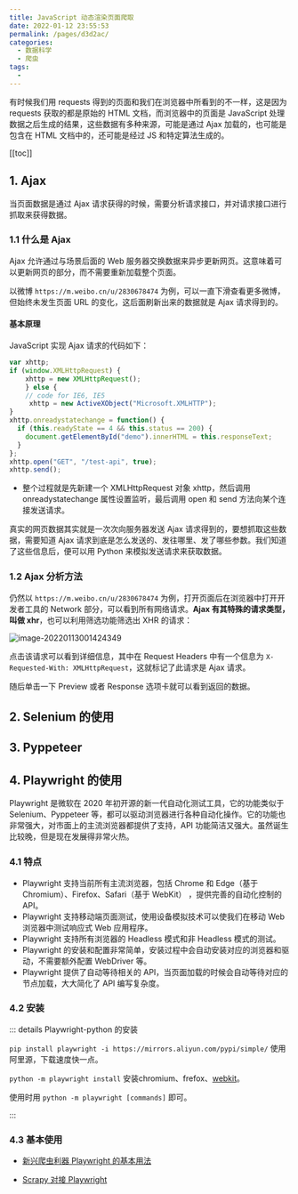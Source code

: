 ```yaml
---
title: JavaScript 动态渲染页面爬取
date: 2022-01-12 23:55:53
permalink: /pages/d3d2ac/
categories:
  - 数据科学
  - 爬虫
tags:
  - 
---
```

有时候我们用 requests 得到的页面和我们在浏览器中所看到的不一样，这是因为 requests 获取的都是原始的 HTML 文档，而浏览器中的页面是 JavaScript 处理数据之后生成的结果，这些数据有多种来源，可能是通过 Ajax 加载的，也可能是包含在 HTML 文档中的，还可能是经过 JS 和特定算法生成的。

[[toc]]

## 1. Ajax

当页面数据是通过 Ajax 请求获得的时候，需要分析请求接口，并对请求接口进行抓取来获得数据。

### 1.1 什么是 Ajax

Ajax 允许通过与场景后面的 Web 服务器交换数据来异步更新网页。这意味着可以更新网页的部分，而不需要重新加载整个页面。

以微博 `https://m.weibo.cn/u/2830678474` 为例，可以一直下滑查看更多微博，但始终未发生页面 URL 的变化，这后面刷新出来的数据就是 Ajax 请求得到的。

#### 基本原理

JavaScript 实现 Ajax 请求的代码如下：

```javascript
var xhttp;
if (window.XMLHttpRequest) {
    xhttp = new XMLHttpRequest();
    } else {
    // code for IE6, IE5
     xhttp = new ActiveXObject("Microsoft.XMLHTTP");
}
xhttp.onreadystatechange = function() {
  if (this.readyState == 4 && this.status == 200) {
    document.getElementById("demo").innerHTML = this.responseText;
  }
};
xhttp.open("GET", "/test-api", true);
xhttp.send();
```

+ 整个过程就是先新建一个 XMLHttpRequest 对象 xhttp，然后调用 onreadystatechange 属性设置监听，最后调用 open 和 send 方法向某个连接发送请求。

真实的网页数据其实就是一次次向服务器发送 Ajax 请求得到的，要想抓取这些数据，需要知道 Ajax 请求到底是怎么发送的、发往哪里、发了哪些参数。我们知道了这些信息后，便可以用 Python 来模拟发送请求来获取数据。

### 1.2 Ajax 分析方法

仍然以 `https://m.weibo.cn/u/2830678474` 为例，打开页面后在浏览器中打开开发者工具的 Network 部分，可以看到所有网络请求。**Ajax 有其特殊的请求类型，叫做 xhr**，也可以利用筛选功能筛选出 XHR 的请求：

![image-20220113001424349](https://notebook-img-1304596351.cos.ap-beijing.myqcloud.com/img/image-20220113001424349.png)

点击该请求可以看到详细信息，其中在 Request Headers 中有一个信息为 `X-Requested-With: XMLHttpRequest`，这就标记了此请求是 Ajax 请求。

随后单击一下 Preview 或者 Response 选项卡就可以看到返回的数据。

## 2. Selenium 的使用

## 3. Pyppeteer

## 4. Playwright 的使用

Playwright 是微软在 2020 年初开源的新一代自动化测试工具，它的功能类似于 Selenium、Pyppeteer 等，都可以驱动浏览器进行各种自动化操作。它的功能也非常强大，对市面上的主流浏览器都提供了支持，API 功能简洁又强大。虽然诞生比较晚，但是现在发展得非常火热。

### 4.1 特点

- Playwright 支持当前所有主流浏览器，包括 Chrome 和 Edge（基于 Chromium）、Firefox、Safari（基于 WebKit） ，提供完善的自动化控制的 API。
- Playwright 支持移动端页面测试，使用设备模拟技术可以使我们在移动 Web 浏览器中测试响应式 Web 应用程序。
- Playwright 支持所有浏览器的 Headless 模式和非 Headless 模式的测试。
- Playwright 的安装和配置非常简单，安装过程中会自动安装对应的浏览器和驱动，不需要额外配置 WebDriver 等。
- Playwright 提供了自动等待相关的 API，当页面加载的时候会自动等待对应的节点加载，大大简化了 API 编写复杂度。

### 4.2 安装

::: details Playwright-python 的安装

`pip install playwright -i https://mirrors.aliyun.com/pypi/simple/` 使用阿里源，下载速度快一点。

`python -m playwright install` 安装chromium、frefox、[webkit](https://so.csdn.net/so/search?q=webkit)。

使用时用 `python -m playwright [commands]` 即可。

:::

### 4.3 基本使用

+ [新兴爬虫利器 Playwright 的基本用法](https://cuiqingcai.com/36045.html)

+ [Scrapy 对接 Playwright](https://zhuanlan.zhihu.com/p/451405689?utm_source=qq&utm_medium=social&utm_oi=938396026793680896)